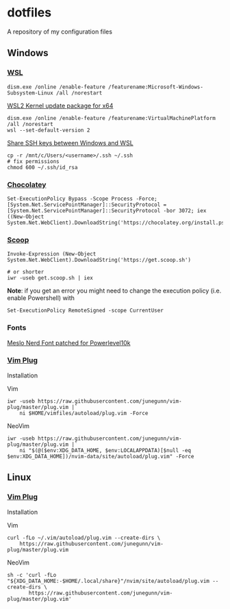 # dotfiles

A repository of my configuration files

## Windows
### [WSL](https://docs.microsoft.com/en-us/windows/wsl/install-win10)
```
dism.exe /online /enable-feature /featurename:Microsoft-Windows-Subsystem-Linux /all /norestart
```
[WSL2 Kernel update package for x64](https://wslstorestorage.blob.core.windows.net/wslblob/wsl_update_x64.msi)
```
dism.exe /online /enable-feature /featurename:VirtualMachinePlatform /all /norestart
wsl --set-default-version 2
```

[Share SSH keys between Windows and WSL](https://devblogs.microsoft.com/commandline/sharing-ssh-keys-between-windows-and-wsl-2/)
```
cp -r /mnt/c/Users/<username>/.ssh ~/.ssh
# fix permissions
chmod 600 ~/.ssh/id_rsa
```

### [Chocolatey](https://chocolatey.org/install)
```
Set-ExecutionPolicy Bypass -Scope Process -Force; [System.Net.ServicePointManager]::SecurityProtocol = [System.Net.ServicePointManager]::SecurityProtocol -bor 3072; iex ((New-Object System.Net.WebClient).DownloadString('https://chocolatey.org/install.ps1'))
```

### [Scoop](https://scoop.sh/)
```
Invoke-Expression (New-Object System.Net.WebClient).DownloadString('https://get.scoop.sh')

# or shorter
iwr -useb get.scoop.sh | iex
```
**Note**: if you get an error you might need to change the execution policy (i.e. enable Powershell) with
```
Set-ExecutionPolicy RemoteSigned -scope CurrentUser
```

### Fonts
[Meslo Nerd Font patched for Powerlevel10k](https://github.com/romkatv/powerlevel10k#meslo-nerd-font-patched-for-powerlevel10k)

### [Vim Plug](https://github.com/junegunn/vim-plug)
Installation

Vim
```
iwr -useb https://raw.githubusercontent.com/junegunn/vim-plug/master/plug.vim |`
    ni $HOME/vimfiles/autoload/plug.vim -Force
```
NeoVim
```
iwr -useb https://raw.githubusercontent.com/junegunn/vim-plug/master/plug.vim |`
    ni "$(@($env:XDG_DATA_HOME, $env:LOCALAPPDATA)[$null -eq $env:XDG_DATA_HOME])/nvim-data/site/autoload/plug.vim" -Force
```

## Linux

### [Vim Plug](https://github.com/junegunn/vim-plug)
Installation

Vim
```
curl -fLo ~/.vim/autoload/plug.vim --create-dirs \
    https://raw.githubusercontent.com/junegunn/vim-plug/master/plug.vim
```
NeoVim
```
sh -c 'curl -fLo "${XDG_DATA_HOME:-$HOME/.local/share}"/nvim/site/autoload/plug.vim --create-dirs \
       https://raw.githubusercontent.com/junegunn/vim-plug/master/plug.vim'
```